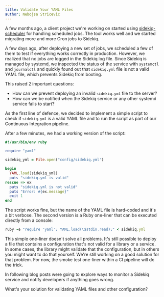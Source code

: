 ```yaml
---
title: Validate Your YAML Files
author: Nebojsa Stricevic
---
```


A few months ago, a client project we're working on started using
[sidekiq-scheduler](https://github.com/Moove-it/sidekiq-scheduler) for handling
scheduled jobs. The tool works well and we started migrating more and more Cron
jobs to Sidekiq.

A few days ago, after deploying a new set of jobs, we scheduled a few of them to
test if everything works correctly in production. However, we realized that no
jobs are logged in the Sidekiq log file. Since Sidekiq is managed by systemd, we
inspected the status of the service with `systemctl` and `journalctl` and quickly
found out that `sidekiq.yml` file is not a valid YAML file, which prevents
Sidekiq from booting.

This raised 2 important questions:

- How can we prevent deploying an invalid `sidekiq.yml` file to the server?
- How can we be notified when the Sidekiq service or any other systemd service
  fails to start?

As the first line of defence, we decided to implement a simple script to check
if `sidekiq.yml` is a valid YAML file and to run the script as part of our
Continuous Integration pipeline.

After a few minutes, we had a working version of the script:

```ruby
#!/usr/bin/env ruby

require "yaml"

sidekiq_yml = File.open("config/sidekiq.yml")

begin
  YAML.load(sidekiq_yml)
  puts "sidekiq.yml is valid"
rescue => ex
  puts "sidekiq.yml is not valid"
  puts "Error: #{ex.message}"
  exit 1
end
```

The script works fine, but the name of the YAML file is hard-coded and it's a
bit verbose. The second version is a Ruby one-liner that can be executed
directly from a console:

```ruby
ruby -e "require 'yaml'; YAML.load(\$stdin.read);" < sidekiq.yml
```

This simple one-liner doesn't solve all problems. It's still possible to deploy
a file that contains a configuration that's not valid for a library or a
service. In some cases, the library might validate that the configuration, but
in others you might want to do that yourself. We're still working on a good
solution for that problem. For now, the smoke test one-liner within a CI pipeline
will do the trick.

In following blog posts were going to explore ways to monitor a Sidekiq service
and notify developers if anything goes wrong.

What's your solution for validating YAML files and other configuration?

